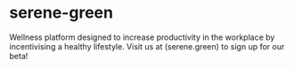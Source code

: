 # serene-green

Wellness platform designed to increase productivity in the workplace by incentivising a healthy lifestyle.
Visit us at (serene.green) to sign up for our beta!
